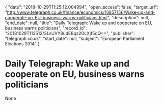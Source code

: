 {
  "date": "2018-10-29T11:25:12.004994", 
  "open_access": false, 
  "target_url": "http://www.telegraph.co.uk/finance/economics/10857156/Wake-up-and-cooperate-on-EU-business-warns-politicians.html", 
  "description": null, 
  "end_date": null, 
  "title": "Daily Telegraph: Wake up and cooperate on EU, business warns politicians", 
  "record_id": "20181029T112512/3LsUVY8udE8qz2OLXjf5dQ==", 
  "publisher": "telegraph.co.uk", 
  "start_date": null, 
  "subject": "European Parliament Elections 2014"
}

# Daily Telegraph: Wake up and cooperate on EU, business warns politicians

None